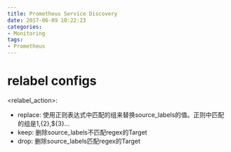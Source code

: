 ```yaml
---
title: Prometheus Service Discovery
date: 2017-06-09 10:22:23
categories:
- Monitoring
tags:
- Prometheus
---
```



# relabel configs
<relabel_action>:
* replace: 使用正则表达式中匹配的组来替换source_labels的值。正则中匹配的组是${1},${2},${3}...
* keep: 删除source_labels不匹配regex的Target
* drop: 删除source_labels匹配regex的Target


